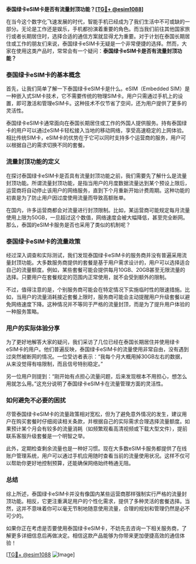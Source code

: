 **泰国绿卡eSIM卡是否有流量封顶功能？[[TG💪+ @esim1088](https://t.me/s/esim1088)]**

在当今这个数字化飞速发展的时代，智能手机已经成为了我们生活中不可或缺的一部分。无论是工作还是娱乐，手机都扮演着重要的角色。而当我们前往其他国家旅行或者长期居住时，选择合适的通信方案就显得尤为重要。对于计划在泰国长期居住或工作的朋友们来说，泰国绿卡eSIM卡无疑是一个非常便捷的选择。然而，大家在使用这类产品时，常常会有一个疑问：**泰国绿卡eSIM卡是否有流量封顶功能？**

### 泰国绿卡eSIM卡的基本概念

首先，让我们简单了解一下泰国绿卡eSIM卡是什么。eSIM（Embedded SIM）是一种嵌入式SIM卡技术，它不需要传统的物理SIM卡。用户只需通过手机上的设置，即可激活和管理eSIM卡。这种技术不仅节省了空间，还为用户提供了更多的灵活性。

泰国绿卡eSIM卡通常面向在泰国长期居住或工作的外国人提供服务。持有泰国绿卡的用户可以通过eSIM卡轻松接入当地的移动网络，享受高速稳定的上网体验。相比传统SIM卡，eSIM卡的优势在于它可以同时支持多个运营商的服务，用户可以根据自己的需求切换不同的套餐。

### 流量封顶功能的定义

在探讨泰国绿卡eSIM卡是否具有流量封顶功能之前，我们需要先了解什么是流量封顶功能。所谓流量封顶功能，是指当用户的月度数据流量达到某个预设上限后，运营商将自动停止该用户的网络服务，直到下个月重新开始计费周期。这种功能的初衷是为了防止用户因过度使用流量而导致高额账单。

在国内，许多运营商都会对流量进行封顶限制。比如，某运营商可能规定每月流量使用上限为50GB，一旦超过这个数值，网络速度会被大幅降低，甚至完全断网。那么，泰国的eSIM卡服务是否也采用了类似的机制呢？

### 泰国绿卡eSIM卡的流量政策

经过深入调查和实际测试，我们发现泰国绿卡eSIM卡的服务商并没有普遍采用流量封顶功能。大多数服务商提供的套餐是基于用户需求设计的，用户可以选择适合自己的流量额度。例如，某些套餐可能会提供每月10GB、20GB甚至无限流量的选择。只要用户在套餐规定的范围内正常使用，就不会受到额外的限制。

不过，值得注意的是，个别服务商可能会在特定情况下实施临时性的限速措施。比如，当用户的流量消耗接近套餐上限时，服务商可能会主动提醒用户升级套餐以避免网络速度下降。这种情况并不等同于严格的流量封顶，而是为了提升用户体验的一种服务策略。

### 用户的实际体验分享

为了更好地解答大家的疑问，我们采访了几位已经在泰国长期居住并使用绿卡eSIM卡的用户。他们普遍反映，泰国绿卡eSIM卡的流量使用非常自由，没有遇到过突然被断网的情况。一位受访者表示：“我每个月大概用掉30GB左右的数据，从来没觉得有啥限制，而且信号特别稳定。”

另一位用户则提到：“刚开始有点担心流量问题，后来发现根本不用担心，想怎么用就怎么用。”这充分说明了泰国绿卡eSIM卡在流量管理方面的灵活性。

### 如何避免不必要的困扰

尽管泰国绿卡eSIM卡的流量政策相对宽松，但为了避免意外情况的发生，建议用户在购买套餐时仔细阅读相关条款，并根据自己的实际需求合理选择流量额度。如果预计某个月会有较多的流量消耗（如频繁观看高清视频或下载大型文件），提前联系客服升级套餐是一个明智之举。

此外，定期检查剩余流量也是一种好习惯。现在大多数eSIM卡服务都提供了在线账户管理系统，用户可以通过手机应用随时查看当前的流量使用状况。这样不仅可以帮助你更好地控制预算，还能确保网络始终畅通无阻。

### 总结

综上所述，泰国绿卡eSIM卡并没有像国内某些运营商那样强制实行严格的流量封顶功能。相反，它更注重满足用户的个性化需求，提供了多种灵活的套餐选择。当然，这并不意味着你可以毫无节制地随意使用流量，合理的规划和管理仍然是必不可少的。

如果你正在考虑是否要使用泰国绿卡eSIM卡，不妨先去咨询一下相关服务商，了解更多详细信息后再做决定。相信这款产品能够为你带来更加便捷高效的通信体验！

[[TG💪+ @esim1088](https://t.me/s/esim1088) ![Image](https://i.postimg.cc/4NQfJmqS/Snipaste-2025-05-13-00-14-12.png)]